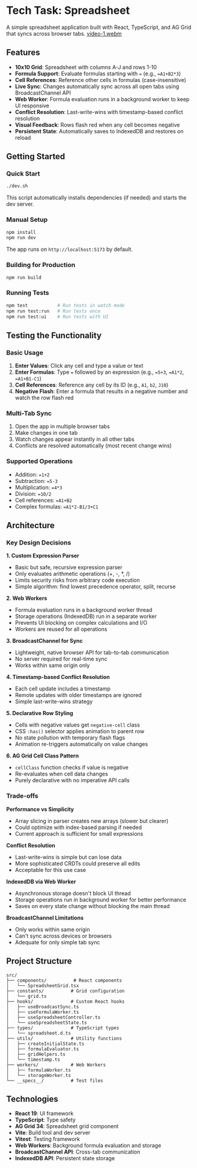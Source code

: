 # Tech Task: Spreadsheet

A simple spreadsheet application built with React, TypeScript, and AG Grid that syncs across browser tabs.
[video-1.webm](https://github.com/user-attachments/assets/fb9783b5-9e80-41ad-944b-3e6199389514)

## Features

- **10x10 Grid**: Spreadsheet with columns A-J and rows 1-10
- **Formula Support**: Evaluate formulas starting with `=` (e.g., `=A1+B2*3`)
- **Cell References**: Reference other cells in formulas (case-insensitive)
- **Live Sync**: Changes automatically sync across all open tabs using BroadcastChannel API
- **Web Worker**: Formula evaluation runs in a background worker to keep UI responsive
- **Conflict Resolution**: Last-write-wins with timestamp-based conflict resolution
- **Visual Feedback**: Rows flash red when any cell becomes negative
- **Persistent State**: Automatically saves to IndexedDB and restores on reload

## Getting Started

### Quick Start

```bash
./dev.sh
```

This script automatically installs dependencies (if needed) and starts the dev server.

### Manual Setup

```bash
npm install
npm run dev
```

The app runs on `http://localhost:5173` by default.

### Building for Production

```bash
npm run build
```

### Running Tests

```bash
npm test           # Run tests in watch mode
npm run test:run   # Run tests once
npm run test:ui    # Run tests with UI
```

## Testing the Functionality

### Basic Usage

1. **Enter Values**: Click any cell and type a value or text
2. **Enter Formulas**: Type `=` followed by an expression (e.g., `=5+3`, `=A1*2`, `=A1+B1-C1`)
3. **Cell References**: Reference any cell by its ID (e.g., `A1`, `b2`, `J10`)
4. **Negative Flash**: Enter a formula that results in a negative number and watch the row flash red

### Multi-Tab Sync

1. Open the app in multiple browser tabs
2. Make changes in one tab
3. Watch changes appear instantly in all other tabs
4. Conflicts are resolved automatically (most recent change wins)

### Supported Operations

- Addition: `=1+2`
- Subtraction: `=5-3`
- Multiplication: `=4*3`
- Division: `=10/2`
- Cell references: `=A1+B2`
- Complex formulas: `=A1*2-B1/3+C1`

## Architecture

### Key Design Decisions

**1. Custom Expression Parser**

- Basic but safe, recursive expression parser
- Only evaluates arithmetic operations (+, -, \*, /)
- Limits security risks from arbitrary code execution
- Simple algorithm: find lowest precedence operator, split, recurse

**2. Web Workers**

- Formula evaluation runs in a background worker thread
- Storage operations (IndexedDB) run in a separate worker
- Prevents UI blocking on complex calculations and I/O
- Workers are reused for all operations

**3. BroadcastChannel for Sync**

- Lightweight, native browser API for tab-to-tab communication
- No server required for real-time sync
- Works within same origin only

**4. Timestamp-based Conflict Resolution**

- Each cell update includes a timestamp
- Remote updates with older timestamps are ignored
- Simple last-write-wins strategy

**5. Declarative Row Styling**

- Cells with negative values get `negative-cell` class
- CSS `:has()` selector applies animation to parent row
- No state pollution with temporary flash flags
- Animation re-triggers automatically on value changes

**6. AG Grid Cell Class Pattern**

- `cellClass` function checks if value is negative
- Re-evaluates when cell data changes
- Purely declarative with no imperative API calls

### Trade-offs

**Performance vs Simplicity**

- Array slicing in parser creates new arrays (slower but clearer)
- Could optimize with index-based parsing if needed
- Current approach is sufficient for small expressions

**Conflict Resolution**

- Last-write-wins is simple but can lose data
- More sophisticated CRDTs could preserve all edits
- Acceptable for this use case

**IndexedDB via Web Worker**

- Asynchronous storage doesn't block UI thread
- Storage operations run in background worker for better performance
- Saves on every state change without blocking the main thread

**BroadcastChannel Limitations**

- Only works within same origin
- Can't sync across devices or browsers
- Adequate for only simple tab sync

## Project Structure

```
src/
├── components/          # React components
│   └── SpreadsheetGrid.tsx
├── constants/          # Grid configuration
│   └── grid.ts
├── hooks/              # Custom React hooks
│   ├── useBroadcastSync.ts
│   ├── useFormulaWorker.ts
│   ├── useSpreadsheetController.ts
│   └── useSpreadsheetState.ts
├── types/              # TypeScript types
│   └── spreadsheet.d.ts
├── utils/              # Utility functions
│   ├── createInitialState.ts
│   ├── formulaEvaluator.ts
│   ├── gridHelpers.ts
│   └── timestamp.ts
├── workers/            # Web Workers
│   ├── formulaWorker.ts
│   └── storageWorker.ts
└── __specs__/          # Test files
```

## Technologies

- **React 19**: UI framework
- **TypeScript**: Type safety
- **AG Grid 34**: Spreadsheet grid component
- **Vite**: Build tool and dev server
- **Vitest**: Testing framework
- **Web Workers**: Background formula evaluation and storage
- **BroadcastChannel API**: Cross-tab communication
- **IndexedDB API**: Persistent state storage

